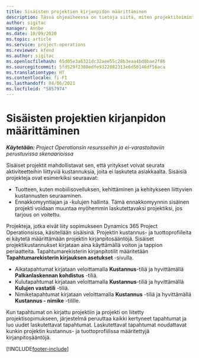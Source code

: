 ```yaml
---
title: Sisäisten projektien kirjanpidon määrittäminen
description: Tässä ohjeaiheessa on tietoja siitä, miten projektitoimintojen sisäisten projektien kirjanpitokäytäntöjä määritetään.
author: sigitac
manager: Annbe
ms.date: 10/09/2020
ms.topic: article
ms.service: project-operations
ms.reviewer: kfend
ms.author: sigitac
ms.openlocfilehash: 65d05e3a6321dc32aee55c28b3eaa4bd0bae2f86
ms.sourcegitcommit: 5fd529f2308edfe9322082313e6d50146df56aca
ms.translationtype: HT
ms.contentlocale: fi-FI
ms.lasthandoff: 04/06/2021
ms.locfileid: "5857974"
---
```

# <a name="configure-accounting-for-internal-projects"></a>Sisäisten projektien kirjanpidon määrittäminen

_**Käytetään:** Project Operationsin resursseihin ja ei-varastoitaviin perustuvissa skenaarioissa_

Sisäiset projektit mahdollistavat sen, että yritykset voivat seurata aktiviteetteihin liittyviä kustannuksia, joita ei laskuteta asiakkaalta. Sisäisiä projekteja ovat esimerkiksi seuraavat:

- Tuotteen, kuten mobiilisovelluksen, kehittäminen ja kehitykseen liittyvien kustannusten seuraaminen.
- Ennakkomyyntiajan ja -kulujen hallinta. Tämä ennakkomyynnin sisäinen projekti voidaan muuntaa myöhemmin laskutettavaksi projektiksi, jos tarjous on voitettu.

Projekteja, jotka eivät liity sopimukseen Dynamics 365 Project Operationsissa, käsitellään sisäisinä. Projektin kustannus- ja tuottoprofiileita ei käytetä määrittämään projektin kirjanpitosääntöjä. Sisäiset projektikustannukset kirjataan aina käyttämällä voiton ja tappion periaatteita. Tapahtumarekisterin kirjanpitotilit määritetään **Tapahtumarekisterin kirjauksen asetukset** -sivulla.

- Aikatapahtumat kirjataan veloittamalla **Kustannus**-tiliä ja hyvittämällä **Palkanlaskennan kohdistus** -tiliä.
- Kulutapahtumat kirjataan veloittamalla **Kustannus**-tiliä ja hyvittämällä **Kulujen vastatili** -tiliä.
- Nimiketapahtumat kirjataan veloittamalla **Kustannus** -tiliä ja hyvittämällä **Kustannus - nimike** -tilille.

Kun tapahtumat on kirjattu projektiin ja projekti on liitetty projektisopimukseen, järjestelmä peruuttaa kaikki kertyneet tapahtumat ja luo uudet laskutettavat tapahtumat. Laskutettavat tapahtumat noudattavat kunkin projektin kustannus- ja tuottoprofiilissa määritettyjä kirjanpitosääntöjä.




[!INCLUDE[footer-include](../includes/footer-banner.md)]
